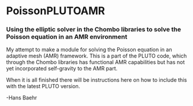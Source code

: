 # PoissonPLUTOAMR

### Using the elliptic solver in the Chombo libraries to solve the Poisson equation in an AMR environment

My attempt to make a module for solving the Poisson equation in an adaptive mesh (AMR) framework. This is a part of the PLUTO code, which through the Chombo libraries has functional AMR capabilities but has not yet incorporated self-gravity to the AMR part. 

When it is all finished there will be instructions here on how to include this with the latest PLUTO version.

-Hans Baehr
